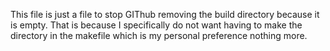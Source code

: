 This file is just a file to stop GIThub removing the build directory because it is empty.
That is because I specifically do not want having to make the directory in the makefile which is my personal preference nothing more.

